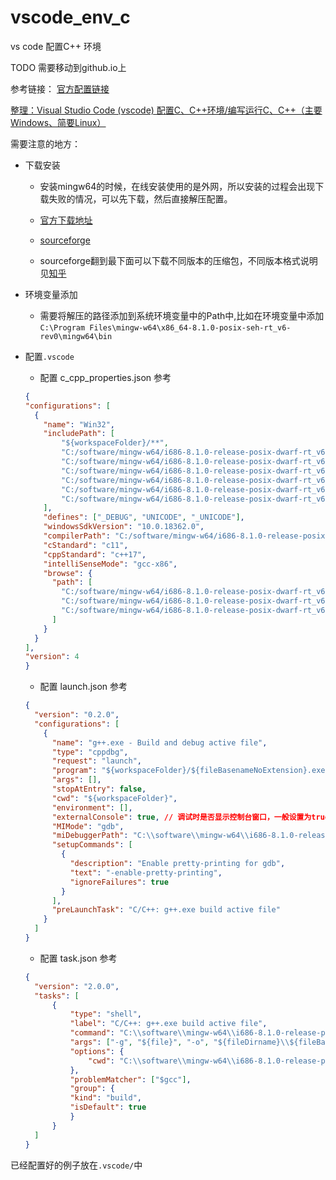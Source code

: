 # vscode_env_c

vs code 配置C++ 环境

TODO 需要移动到github.io上

参考链接：
[官方配置链接](https://code.visualstudio.com/docs/cpp/config-mingw)

[整理：Visual Studio Code (vscode) 配置C、C++环境/编写运行C、C++（主要Windows、简要Linux）
](https://blog.csdn.net/bat67/article/details/76095813)


需要注意的地方：

- 下载安装
    - 安装mingw64的时候，在线安装使用的是外网，所以安装的过程会出现下载失败的情况，可以先下载，然后直接解压配置。

    - [官方下载地址](http://mingw-w64.org/doku.php/download)
    - [sourceforge](https://sourceforge.net/projects/mingw-w64/files/mingw-w64/mingw-w64-release/)

    - sourceforge翻到最下面可以下载不同版本的压缩包，不同版本格式说明见[知乎](https://zhuanlan.zhihu.com/p/105135431)

- 环境变量添加
    - 需要将解压的路径添加到系统环境变量中的Path中,比如在环境变量中添加`C:\Program Files\mingw-w64\x86_64-8.1.0-posix-seh-rt_v6-rev0\mingw64\bin`

- 配置`.vscode`
    - 配置  c_cpp_properties.json 参考
    ```json
    {
    "configurations": [
      {
        "name": "Win32",
        "includePath": [
            "${workspaceFolder}/**",
            "C:/software/mingw-w64/i686-8.1.0-release-posix-dwarf-rt_v6-rev0/mingw32/lib/gcc/i686-w64-mingw32/8.1.0/include",
            "C:/software/mingw-w64/i686-8.1.0-release-posix-dwarf-rt_v6-rev0/mingw32/lib/gcc/i686-w64-mingw32/8.1.0/include/c++",
            "C:/software/mingw-w64/i686-8.1.0-release-posix-dwarf-rt_v6-rev0/mingw32/lib/gcc/i686-w64-mingw32/8.1.0/include/c++/i686-w64-mingw32",
            "C:/software/mingw-w64/i686-8.1.0-release-posix-dwarf-rt_v6-rev0/mingw32/lib/gcc/i686-w64-mingw32/8.1.0/include/c++/backward",
            "C:/software/mingw-w64/i686-8.1.0-release-posix-dwarf-rt_v6-rev0/mingw32/include",
            "C:/software/mingw-w64/i686-8.1.0-release-posix-dwarf-rt_v6-rev0/mingw32/lib/gcc/i686-w64-mingw32/8.1.0/include-fixed"
        ],
        "defines": ["_DEBUG", "UNICODE", "_UNICODE"],
        "windowsSdkVersion": "10.0.18362.0",
        "compilerPath": "C:/software/mingw-w64/i686-8.1.0-release-posix-dwarf-rt_v6-rev0/mingw32/bin/gcc.exe",
        "cStandard": "c11",
        "cppStandard": "c++17",
        "intelliSenseMode": "gcc-x86",
        "browse": {
          "path": [
            "C:/software/mingw-w64/i686-8.1.0-release-posix-dwarf-rt_v6-rev0/mingw32/lib/gcc/i686-w64-mingw32/8.1.0/include",
            "C:/software/mingw-w64/i686-8.1.0-release-posix-dwarf-rt_v6-rev0/mingw32/lib/gcc/i686-w64-mingw32/8.1.0/include-fixed",
            "C:/software/mingw-w64/i686-8.1.0-release-posix-dwarf-rt_v6-rev0/mingw32/include/*"
          ]
        }
      }
    ],
    "version": 4
  }
    ```

  - 配置 launch.json 参考
  ```json
  {
    "version": "0.2.0",
    "configurations": [
      {
        "name": "g++.exe - Build and debug active file",
        "type": "cppdbg",
        "request": "launch",
        "program": "${workspaceFolder}/${fileBasenameNoExtension}.exe",// 将要进行调试的程序的路径 
        "args": [],
        "stopAtEntry": false,
        "cwd": "${workspaceFolder}",
        "environment": [],
        "externalConsole": true, // 调试时是否显示控制台窗口，一般设置为true显示控制台 
        "MIMode": "gdb",
        "miDebuggerPath": "C:\\software\\mingw-w64\\i686-8.1.0-release-posix-dwarf-rt_v6-rev0\\mingw32\\bin\\gdb.exe",
        "setupCommands": [
          {
            "description": "Enable pretty-printing for gdb",
            "text": "-enable-pretty-printing",
            "ignoreFailures": true
          }
        ],
        "preLaunchTask": "C/C++: g++.exe build active file"
      }
    ]
  }
  ```

  - 配置 task.json 参考
  ```json
  {
    "version": "2.0.0",
    "tasks": [
        {
            "type": "shell",
            "label": "C/C++: g++.exe build active file",
            "command": "C:\\software\\mingw-w64\\i686-8.1.0-release-posix-dwarf-rt_v6-rev0\\mingw32\\bin\\g++.exe",
            "args": ["-g", "${file}", "-o", "${fileDirname}\\${fileBasenameNoExtension}.exe"],
            "options": {
                "cwd": "C:\\software\\mingw-w64\\i686-8.1.0-release-posix-dwarf-rt_v6-rev0\\mingw32\\bin"
            },
            "problemMatcher": ["$gcc"],
            "group": {
            "kind": "build",
            "isDefault": true
            }
        }
    ]
  }
  ```

已经配置好的例子放在`.vscode/`中